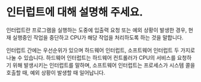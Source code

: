 # 인터럽트에 대해 설명해 주세요.


인터럽트란 프로그램을 실행하는 도중에 입출력 요청 또는 예외 상황이 발생한 경우, 현재 실행중인 작업을 중단하고 CPU가 해당 작업을 처리하도록 하는 것을 말합니다. 

인터럽트 간에는 우선순위가 있으며 하드웨어 인터럽트, 소프트웨어 인터럽트 두 가지로 나눌 수 있습니다. 하드웨어 인터럽트는 하드웨어 컨트롤러가 CPU의 서비스를 요청하기 위해 발생시키는 인터럽트를 말하며, 소프트웨어 인터럽트는 프로세스가 시스템 콜을 호출할 때, 예외 상황이 발생할 때 일어납니다.